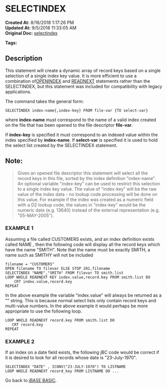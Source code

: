# SELECTINDEX

**Created At:** 8/16/2018 1:17:26 PM  
**Updated At:** 9/5/2018 11:33:05 AM  
**Original Doc:** [selectindex](https://docs.jbase.com/36868-jbase-basic/selectindex)  

**Tags:**
<badge text='file indexing' vertical='middle' />
<badge text='indexes with jbc' vertical='middle' />

## Description 

This statement will create a dynamic array of record keys based on a single selection of a single index key value. It is more efficient to use a combination of[OPENINDEX](openindex) and [READNEXT](https://www.jbase.com/r99/knowledgebase/manuals/3.0/30manpages/man/adv22_READNEXT.htm) statements rather than the SELECTINDEX, but this statement was included for compatibility with legacy applications.

The command takes the general form:

```
SELECTINDEX index-name{,index-key} FROM file-var {TO select-var}
```

where **index-name** must correspond to the name of a valid index created on the file that has been opened to the file descriptor **file-var**.

If **index-key** is specified it must correspond to an indexed value within the index specified by **index-name**. If **select-var** is specified it is used to hold the select list created by the SELECTINDEX statement.

## Note: 


> Given an opened file descriptor this statement will select all the record keys in this file, sorted by the index definition "index-name". An optional variable "index-key" can be used to restrict this selection to a single index key value. The value of "index-key" will be the raw value of the index data - no lookup code processing will be done on this value. For example if the index was created as a numeric field with a D2 lookup code, the values in "index-key" would be the numeric date (e.g. 13640) instead of the external representation (e.g. "05-MAY-2005").




### EXAMPLE 1

Assuming a file called CUSTOMERS exists, and an index definition exists called NAME , then the following code will display all the record keys which have the name "SMITH". Note that the name must be exactly SMITH, a name such as SMITHY will not be included

```
filename = "CUSTOMERS"
OPEN filename TO filevar ELSE STOP 201,filename
SELECTINDEX "NAME","SMITH" FROM filevar TO smith.list
LOOP WHILE READNEXT KEY index.value,record.key FROM smith.list DO
    CRT index.value,record.key
REPEAT
```

In the above example the variable "index.value" will always be returned as a "" string. This is because normal select lists only contain record keys and multi-value numbers. In the above example it would perhaps be more appropriate to use the following loop.

```
LOOP WHILE READNEXT record.key FROM smith.list DO
   CRT record.key
REPEAT
```



### EXAMPLE 2

If an index on a date field exists, the following jBC code would be correct if it is desired to look for all records whose date is "23-July-1970".

```
SELECTINDEX "DATE" , ICONV("23-JULY-1970") TO LISTNAME
LOOP WHILE READNEXT record_key FROM LISTNAME DO ...
```



Go back to [jBASE BASIC](263498-jbase-basic).

